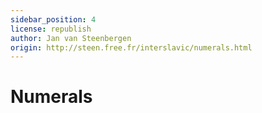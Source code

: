 ```yaml
---
sidebar_position: 4
license: republish
author: Jan van Steenbergen
origin: http://steen.free.fr/interslavic/numerals.html
---
```


# Numerals
